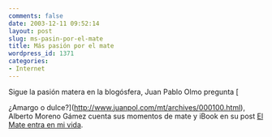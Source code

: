 ```yaml
---
comments: false
date: 2003-12-11 09:52:14
layout: post
slug: ms-pasin-por-el-mate
title: Más pasión por el mate
wordpress_id: 1371
categories:
- Internet
---
```


Sigue la pasión matera en la blogósfera, Juan Pablo Olmo pregunta [   

¿Amargo o dulce?](http://www.juanpol.com/mt/archives/000100.html), Alberto Moreno Gámez cuenta sus momentos de mate y iBook en su post [El Mate entra en mi vida](http://aruberuto.blogspot.com/#107109935783138955).




 
